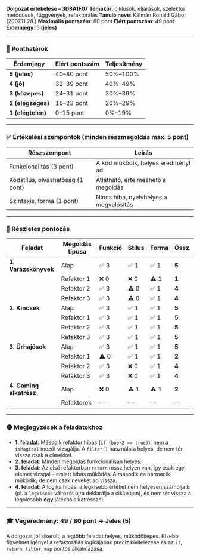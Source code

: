 **Dolgozat értékelése – 3D8A1F07**
**Témakör**: ciklusok, eljárások, szelektor metódusok, függvények, refaktorálás
**Tanuló neve**: Kálmán Ronáld Gábor (2007.11.28.)
**Maximális pontszám**: 80 pont
**Elért pontszám**: 49 pont
**Érdemjegy**: **5 (jeles)**

---

### 📌 Ponthatárok

| Érdemjegy         | Elért pontszám | Teljesítmény |
| ----------------- | -------------- | ------------ |
| **5 (jeles)**     | 40–80 pont     | 50%–100%     |
| **4 (jó)**        | 32–39 pont     | 40%–49%      |
| **3 (közepes)**   | 24–31 pont     | 30%–39%      |
| **2 (elégséges)** | 16–23 pont     | 20%–29%      |
| **1 (elégtelen)** | 0–15 pont      | 0%–19%       |

---

### ✅ Értékelési szempontok (minden részmegoldás max. 5 pont)

| Részszempont                     | Leírás                                 |
| -------------------------------- | -------------------------------------- |
| Funkcionalitás (3 pont)          | A kód működik, helyes eredményt ad     |
| Kódstílus, olvashatóság (1 pont) | Átlátható, értelmezhető a megoldás     |
| Szintaxis, forma (1 pont)        | Nincs hiba, nyelvhelyes a megvalósítás |

---

### 📄 Részletes pontozás

| Feladat                 | Megoldás típusa | Funkció | Stílus | Forma | Össz. |
| ----------------------- | --------------- | ------- | ------ | ----- | ----- |
| **1. Varázskönyvek**    | Alap            | ✅ 3     | ✅ 1    | ✅ 1   | **5** |
|                         | Refaktor 1      | ❌ 0     | ❌ 0    | ⚠️ 1  | **1** |
|                         | Refaktor 2      | ✅ 3     | ⚠️ 0   | ✅ 1   | **4** |
|                         | Refaktor 3      | ✅ 3     | ⚠️ 0   | ✅ 1   | **4** |
| **2. Kincsek**          | Alap            | ✅ 3     | ✅ 1    | ✅ 1   | **5** |
|                         | Refaktor 1      | ✅ 3     | ✅ 1    | ✅ 1   | **5** |
|                         | Refaktor 2      | ✅ 3     | ✅ 1    | ✅ 1   | **5** |
|                         | Refaktor 3      | ✅ 3     | ✅ 1    | ✅ 1   | **5** |
| **3. Űrhajósok**        | Alap            | ✅ 3     | ✅ 1    | ✅ 1   | **5** |
|                         | Refaktor 1      | ⚠️ 0    | ✅ 1    | ✅ 1   | **2** |
|                         | Refaktor 2      | ✅ 3     | ❌ 0    | ✅ 1   | **4** |
|                         | Refaktor 3      | ✅ 3     | ❌ 0    | ✅ 1   | **4** |
| **4. Gaming alkatrész** | Alap            | ❌ 0     | ⚠️ 1   | ⚠️ 1  | **2** |
|                         | Refaktorok      | —       | —      | —     | —     |

---

### 🟡 Megjegyzések a feladatokhoz

* **1. feladat**: Második refaktor hibás (`if (book2 == true)`), nem a `isMagical` mezőt vizsgálja. A `filter()` használata helyes, de nem tér vissza csak a címekkel.
* **2. feladat**: Minden megoldás funkcionálisan helyes.
* **3. feladat**: Az első refaktorban `return` rossz helyen van, így csak egy elemet vizsgál – emiatt hibás működés. A második és harmadik működik, de nem csak neveket ad vissza.
* **4. feladat**: A logika hibás: a legkisebb értéket nem helyesen számolja ki (pl. a `legkisebb` változót újra deklarálja a ciklusban), és nem tér vissza a legolcsóbb **egy** játékos alkatrésszel.

---

### 🎓 **Végeredmény: 49 / 80 pont → Jeles (5)**

A dolgozat jól sikerült, a legtöbb feladat helyes, működőképes. Kisebb figyelmet igényel a refaktorálás logikájának precíz kivitelezése és az `if`, `return`, `filter`, `map` pontos alkalmazása. 